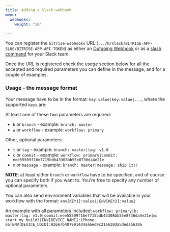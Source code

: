 ```yaml
---
title: Adding a Slack webhook
menu:
  webhooks:
    weight: "10"

---
```

You can register the `bitrise-webhooks` URL (`.../h/slack/BITRISE-APP-SLUG/BITRISE-APP-API-TOKEN`) as either
an [Outgoing Webhook](https://my.slack.com/services/new/outgoing-webhook) or
as a [slash command](https://my.slack.com/services/new/slash-commands) for your Slack team.

Once the URL is registered check the *usage* section below for all the
accepted and required parameters you can define in the message, and
for a couple of examples.

### Usage - the message format

Your message have to be in the format: `key:value|key:value|...`,
where the supported `keys` are:

At least one of these two parameters are required:

* `b` or `branch` - example: `branch: master`
* `w` or `workflow` - example: `workflow: primary`

Other, optional parameters:

* `t` or `tag` - example: `branch: master|tag: v1.0`
* `c` or `commit` - example: `workflow: primary|commit: eee55509f16e7715bdb43308bb55e8736da4e21e`
* `m` or `message` - example: `branch: master|message: ship it!!`

**NOTE**: at least either `branch` or `workflow` have to be specified, and of course
you can specify both if you want to. You're free to specify any number of optional parameters.

You can also send environment variables that will be available in your workflow with the format: `env[KEY1]:value1|ENV[KEY2]:value2`

An example with all parameters included: `workflow: primary|b: master|tag: v1.0|commit:eee55509f16e7715bdb43308bb55e8736da4e21e|m: start my build!|ENV[DEVICE_NAME]:iPhone 6S|ENV[DEVICE_UDID]:82667b4079914d4aabed9c216620da5dedab630a`